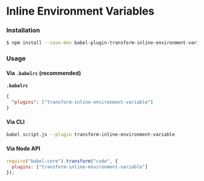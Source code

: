 # Inline Environment Variables

### Installation

```sh
$ npm install --save-dev babel-plugin-transform-inline-environment-variable
```

### Usage

#### Via `.babelrc` (recommended)

**`.babelrc`**

```json
{
  "plugins": ["transform-inline-environment-variable"]
}
```

#### Via CLI

```sh
babel script.js --plugin transform-inline-environment-variable
```

#### Via Node API

```js
require("babel-core").transform("code", {
  plugins: ["transform-inline-environment-variable"]
});
```
